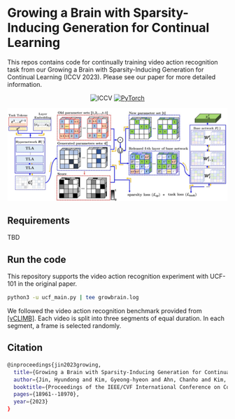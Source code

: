 # Growing a Brain with Sparsity-Inducing Generation for Continual Learning
This repos contains code for continually training video action recognition task from our Growing a Brain with Sparsity-Inducing Generation for Continual Learning (ICCV 2023).
Please see our paper for more detailed information.
<div align="center">
  
![ICCV](https://img.shields.io/badge/ICCV-2023-blue)
[![PyTorch](https://img.shields.io/badge/pytorch-1.9.0-%237732a8?style=flat-square&logo=PyTorch&color=EE4C2C)](https://pytorch.org/)

![GrowBrain](images/ICCV23_main_fig.jpg)
</div>


## Requirements 
TBD 

## Run the code
This repository supports the video action recognition experiment with UCF-101 in the original paper.

```bash
python3 -u ucf_main.py | tee growbrain.log
```

We followed the video action recognition benchmark provided from [[vCLIMB]](https://github.com/ojedaf/vCLIMB_Benchmark).
Each video is split into three segments of equal duration. 
In each segment, a frame is selected randomly. 

## Citation
```bash
@inproceedings{jin2023growing,
  title={Growing a Brain with Sparsity-Inducing Generation for Continual Learning},
  author={Jin, Hyundong and Kim, Gyeong-hyeon and Ahn, Chanho and Kim, Eunwoo},
  booktitle={Proceedings of the IEEE/CVF International Conference on Computer Vision},
  pages={18961--18970},
  year={2023}
}
```
